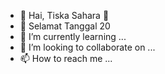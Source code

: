- 👋 Hai, Tiska Sahara 🖤
- 👀 Selamat Tanggal 20
- 🌱 I’m currently learning ...
- 💞️ I’m looking to collaborate on ...
- 📫 How to reach me ...
